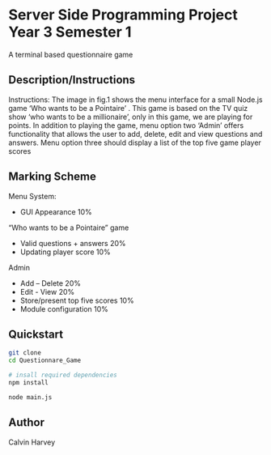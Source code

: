 # Server Side Programming Project Year 3 Semester 1

A terminal based questionnaire game 

## Description/Instructions

Instructions:
The image in fig.1 shows the menu interface for a small Node.js game ‘Who wants to be
a Pointaire’ . This game is based on the TV quiz show ‘who wants to be a millionaire’, only in
this game, we are playing for points. In addition to playing the game, menu option two ‘Admin’ offers functionality that
allows the user to add, delete, edit and view questions and answers. Menu option three
should display a list of the top five game player scores

## Marking Scheme
Menu System:
- GUI Appearance 10%

“Who wants to be a Pointaire” game
- Valid questions + answers 20%
- Updating player score 10%

Admin
- Add – Delete 20%
- Edit - View 20%
- Store/present top five scores 10%
- Module configuration 10%

## Quickstart
```bash
git clone
cd Questionnare_Game

# insall required dependencies
npm install

node main.js
```

## Author
Calvin Harvey

